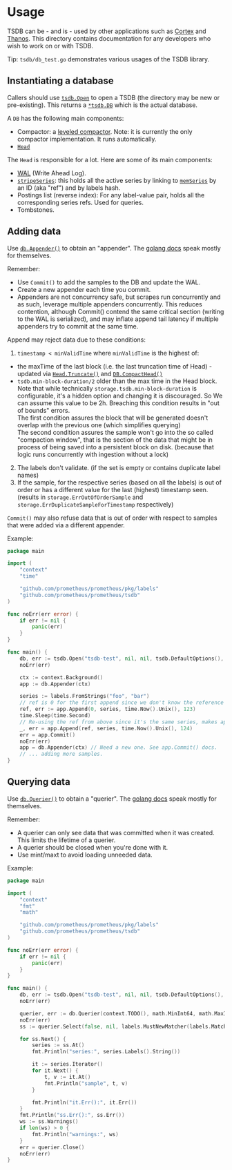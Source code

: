 # Usage

TSDB can be - and is - used by other applications such as [Cortex](https://cortexmetrics.io/) and [Thanos](https://thanos.io/).
This directory contains documentation for any developers who wish to work on or with TSDB.

Tip: `tsdb/db_test.go` demonstrates various usages of the TSDB library.

## Instantiating a database

Callers should use [`tsdb.Open`](https://pkg.go.dev/github.com/prometheus/prometheus/tsdb#Open) to open a TSDB
(the directory may be new or pre-existing).
This returns a [`*tsdb.DB`](https://pkg.go.dev/github.com/prometheus/prometheus/tsdb#DB) which is the actual database.

A `DB` has the following main components:

* Compactor: a [leveled compactor](https://github.com/prometheus/prometheus/blob/c0c22ed04200a8d24d1d5719f605c85710f0d008/tsdb/compact.go#L78). Note: it is currently the only compactor implementation. It runs automatically.
* [`Head`](https://pkg.go.dev/github.com/prometheus/prometheus/tsdb#DB.Head)

The `Head` is responsible for a lot.  Here are some of its main components:

* [WAL](https://pkg.go.dev/github.com/prometheus/prometheus/tsdb/wal#WAL) (Write Ahead Log).
* [`stripeSeries`](https://github.com/prometheus/prometheus/blob/1270b87970baeb926fcce64552db5c744ffaf83f/tsdb/head.go#L1279):
  this holds all the active series by linking to [`memSeries`](https://github.com/prometheus/prometheus/blob/1270b87970baeb926fcce64552db5c744ffaf83f/tsdb/head.go#L1449)
  by an ID (aka "ref") and by labels hash.
* Postings list (reverse index): For any label-value pair, holds all the corresponding series refs. Used for queries.
* Tombstones.


## Adding data

Use [`db.Appender()`](https://pkg.go.dev/github.com/prometheus/prometheus/tsdb#DB.Appender) to obtain an "appender".
The [golang docs](https://pkg.go.dev/github.com/prometheus/prometheus/storage#Appender) speak mostly for themselves.

Remember:

* Use `Commit()` to add the samples to the DB and update the WAL.
* Create a new appender each time you commit.
* Appenders are not concurrency safe, but scrapes run concurrently and as such, leverage multiple appenders concurrently.
  This reduces contention, although Commit() contend the same critical section (writing to the WAL is serialized), and may
  inflate append tail latency if multiple appenders try to commit at the same time.

Append may reject data due to these conditions:

1) `timestamp < minValidTime` where `minValidTime` is the highest of:
  * the maxTime of the last block (i.e. the last truncation time of Head) - updated via [`Head.Truncate()`](https://pkg.go.dev/github.com/prometheus/prometheus/tsdb#Head.Truncate) and [`DB.CompactHead()`](https://github.com/prometheus/prometheus/blob/1270b87970baeb926fcce64552db5c744ffaf83f/tsdb/db.go#L968)
  * `tsdb.min-block-duration/2` older than the max time in the Head block. Note that while technically `storage.tsdb.min-block-duration` is configurable, it's a hidden option and changing it is discouraged.  So We can assume this value to be 2h.
  Breaching this condition results in "out of bounds" errors.  
  The first condition assures the block that will be generated doesn't overlap with the previous one (which simplifies querying)  
  The second condition assures the sample won't go into the so called "compaction window", that is the section of the data that might be in process of being saved into a persistent block on disk.  (because that logic runs concurrently with ingestion without a lock)
2) The labels don't validate. (if the set is empty or contains duplicate label names)
3) If the sample, for the respective series (based on all the labels) is out of order or has a different value for the last (highest) timestamp seen. (results in `storage.ErrOutOfOrderSample` and `storage.ErrDuplicateSampleForTimestamp` respectively)

`Commit()` may also refuse data that is out of order with respect to samples that were added via a different appender.

Example:

```go
package main

import (
	"context"
	"time"

	"github.com/prometheus/prometheus/pkg/labels"
	"github.com/prometheus/prometheus/tsdb"
)

func noErr(err error) {
	if err != nil {
		panic(err)
	}
}

func main() {
	db, err := tsdb.Open("tsdb-test", nil, nil, tsdb.DefaultOptions(), nil)
	noErr(err)

	ctx := context.Background()
	app := db.Appender(ctx)

	series := labels.FromStrings("foo", "bar")
	// ref is 0 for the first append since we don't know the reference for the series.
	ref, err := app.Append(0, series, time.Now().Unix(), 123)
	time.Sleep(time.Second)
	// Re-using the ref from above since it's the same series, makes append faster.
	_, err = app.Append(ref, series, time.Now().Unix(), 124)
	err = app.Commit()
	noErr(err)
	app = db.Appender(ctx) // Need a new one. See app.Commit() docs.
	// ... adding more samples.
}
```


## Querying data

Use [`db.Querier()`](https://pkg.go.dev/github.com/prometheus/prometheus/tsdb#DB.Querier) to obtain a "querier".
The [golang docs](https://pkg.go.dev/github.com/prometheus/prometheus/storage#Querier) speak mostly for themselves.

Remember:

* A querier can only see data that was committed when it was created. This limits the lifetime of a querier.
* A querier should be closed when you're done with it.
* Use mint/maxt to avoid loading unneeded data.

Example:

```go
package main

import (
	"context"
	"fmt"
	"math"

	"github.com/prometheus/prometheus/pkg/labels"
	"github.com/prometheus/prometheus/tsdb"
)

func noErr(err error) {
	if err != nil {
		panic(err)
	}
}

func main() {
	db, err := tsdb.Open("tsdb-test", nil, nil, tsdb.DefaultOptions(), nil)
	noErr(err)

	querier, err := db.Querier(context.TODO(), math.MinInt64, math.MaxInt64)
	noErr(err)
	ss := querier.Select(false, nil, labels.MustNewMatcher(labels.MatchEqual, "foo", "bar"))

	for ss.Next() {
		series := ss.At()
		fmt.Println("series:", series.Labels().String())

		it := series.Iterator()
		for it.Next() {
			t, v := it.At()
			fmt.Println("sample", t, v)
		}

		fmt.Println("it.Err():", it.Err())
	}
	fmt.Println("ss.Err():", ss.Err())
	ws := ss.Warnings()
	if len(ws) > 0 {
		fmt.Println("warnings:", ws)
	}
	err = querier.Close()
	noErr(err)
}
```
